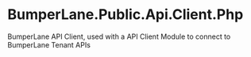 # BumperLane.Public.Api.Client.Php
BumperLane API Client, used with a API Client Module to connect to BumperLane Tenant APIs
